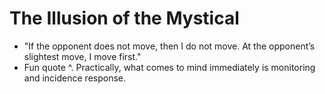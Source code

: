 # The Illusion of the Mystical

* "If the opponent does not move, then I do not move. At the opponent’s slightest move, I move first."
* Fun quote ^. Practically, what comes to mind immediately is monitoring and incidence response.
